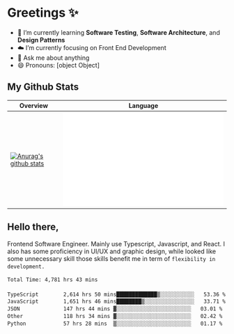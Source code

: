 # Greetings ✨

- 🌱 I’m currently learning **Software Testing**, **Software Architecture**, and **Design Patterns**
- ☁️ I’m currently focusing on Front End Development
- 💬 Ask me about anything
- 😄 Pronouns: [object Object]

## My Github Stats

| Overview | Language |
| --- | --- |
|[![Anurag's github stats](https://github-readme-stats.vercel.app/api?username=abui-am&count_private=true)](https://github.com/anuraghazra/github-readme-stats)|![Language](https://raw.githubusercontent.com/abui-am/stats/c6455f656dfce7acd3951e5ec5b25d72af0b2ee3/generated/languages.svg)|

## Hello there, 
Frontend Software Engineer. 
Mainly use Typescript, Javascript, and React. I also has some proficiency in UI/UX and graphic design, while looked like some unnecessary skill those skills benefit me in term of `flexibility in development.`


<!--START_SECTION:waka-->

```txt
Total Time: 4,781 hrs 43 mins

TypeScript        2,614 hrs 50 mins█████████████▒░░░░░░░░░░░   53.36 %
JavaScript        1,651 hrs 46 mins████████▒░░░░░░░░░░░░░░░░   33.71 %
JSON              147 hrs 44 mins ▓░░░░░░░░░░░░░░░░░░░░░░░░   03.01 %
Other             118 hrs 34 mins ▓░░░░░░░░░░░░░░░░░░░░░░░░   02.42 %
Python            57 hrs 28 mins  ▒░░░░░░░░░░░░░░░░░░░░░░░░   01.17 %
```

<!--END_SECTION:waka-->
